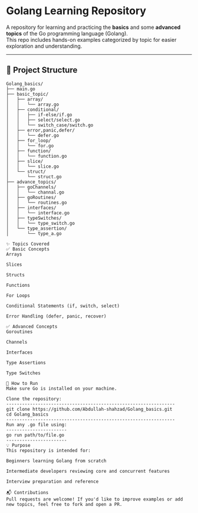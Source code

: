 # Golang Learning Repository

A repository for learning and practicing the **basics** and some **advanced topics** of the Go programming language (Golang).  
This repo includes hands-on examples categorized by topic for easier exploration and understanding.

---

## 📁 Project Structure

```plaintext
Golang_basics/
├── main.go
├── basic_topic/
│   ├── array/
│   │   └── array.go
│   ├── conditional/
│   │   ├── if-else/if.go
│   │   ├── select/select.go
│   │   └── switch_case/switch.go
│   ├── error,panic,defer/
│   │   └── defer.go
│   ├── for_loop/
│   │   └── for.go
│   ├── function/
│   │   └── function.go
│   ├── slice/
│   │   └── slice.go
│   └── struct/
│       └── struct.go
├── advance_topics/
│   ├── goChannels/
│   │   └── channal.go
│   ├── goRoutines/
│   │   └── routines.go
│   ├── interfaces/
│   │   └── interface.go
│   ├── typeSwitches/
│   │   └── type_switch.go
│   └── type_assertion/
│       └── type_a.go

✨ Topics Covered
✅ Basic Concepts
Arrays

Slices

Structs

Functions

For Loops

Conditional Statements (if, switch, select)

Error Handling (defer, panic, recover)

✅ Advanced Concepts
Goroutines

Channels

Interfaces

Type Assertions

Type Switches

📌 How to Run
Make sure Go is installed on your machine.

Clone the repository:
----------------------------------------------------------------
git clone https://github.com/Abdullah-shahzad/Golang_basics.git
cd Golang_basics
----------------------------------------------------------------
Run any .go file using:
-----------------------
go run path/to/file.go
-----------------------
💡 Purpose
This repository is intended for:

Beginners learning Golang from scratch

Intermediate developers reviewing core and concurrent features

Interview preparation and reference

📬 Contributions
Pull requests are welcome! If you'd like to improve examples or add new topics, feel free to fork and open a PR.
